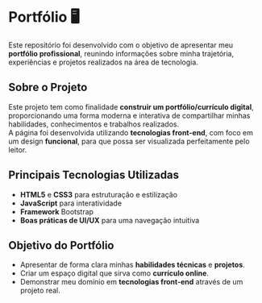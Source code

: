 # Portfólio 🖥️

Este repositório foi desenvolvido com o objetivo de apresentar meu **portfólio profissional**, reunindo informações sobre minha trajetória, experiências e projetos realizados na área de tecnologia.

## Sobre o Projeto  
Este projeto tem como finalidade **construir um portfólio/currículo digital**, proporcionando uma forma moderna e interativa de compartilhar minhas habilidades, conhecimentos e trabalhos realizados.  
A página foi desenvolvida utilizando **tecnologias front-end**, com foco em um design **funcional**, para que possa ser visualizada perfeitamente pelo leitor.

## Principais Tecnologias Utilizadas  
- **HTML5** e **CSS3** para estruturação e estilização  
- **JavaScript** para interatividade  
- **Framework** Bootstrap
- **Boas práticas de UI/UX** para uma navegação intuitiva  

## Objetivo do Portfólio  
- Apresentar de forma clara minhas **habilidades técnicas** e **projetos**.  
- Criar um espaço digital que sirva como **currículo online**.  
- Demonstrar meu domínio em **tecnologias front-end** através de um projeto real.  
